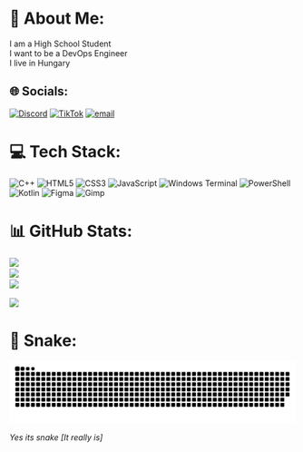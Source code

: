 # 💫 About Me:
I am a High School Student<br>I want to be a DevOps Engineer<br>I live in Hungary


## 🌐 Socials:
[![Discord](https://img.shields.io/badge/Discord-%237289DA.svg?logo=discord&logoColor=white)](https://discord.gg/@vkornel103120) [![TikTok](https://img.shields.io/badge/TikTok-%23000000.svg?logo=TikTok&logoColor=white)](https://tiktok.com/@kodikaahh) [![email](https://img.shields.io/badge/Email-D14836?logo=gmail&logoColor=white)](mailto:vidakornel5@gmail.com) 

# 💻 Tech Stack:
![C++](https://img.shields.io/badge/c++-%2300599C.svg?style=for-the-badge&logo=c%2B%2B&logoColor=white) ![HTML5](https://img.shields.io/badge/html5-%23E34F26.svg?style=for-the-badge&logo=html5&logoColor=white) ![CSS3](https://img.shields.io/badge/css3-%231572B6.svg?style=for-the-badge&logo=css3&logoColor=white) ![JavaScript](https://img.shields.io/badge/javascript-%23323330.svg?style=for-the-badge&logo=javascript&logoColor=%23F7DF1E) ![Windows Terminal](https://img.shields.io/badge/Windows%20Terminal-%234D4D4D.svg?style=for-the-badge&logo=windows-terminal&logoColor=white) ![PowerShell](https://img.shields.io/badge/PowerShell-%235391FE.svg?style=for-the-badge&logo=powershell&logoColor=white) ![Kotlin](https://img.shields.io/badge/kotlin-%237F52FF.svg?style=for-the-badge&logo=kotlin&logoColor=white) ![Figma](https://img.shields.io/badge/figma-%23F24E1E.svg?style=for-the-badge&logo=figma&logoColor=white) ![Gimp](https://img.shields.io/badge/Gimp-657D8B?style=for-the-badge&logo=gimp&logoColor=FFFFFF)
# 📊 GitHub Stats:
![](https://github-readme-stats.vercel.app/api?username=VKornel1031&theme=dark&hide_border=true&include_all_commits=false&count_private=false)<br/>
![](https://github-readme-streak-stats.herokuapp.com/?user=VKornel1031&theme=dark&hide_border=true)<br/>
![](https://github-readme-stats.vercel.app/api/top-langs/?username=VKornel1031&theme=dark&hide_border=true&include_all_commits=false&count_private=false&layout=compact)

[![](https://visitcount.itsvg.in/api?id=VKornel1031&icon=0&color=0)](https://visitcount.itsvg.in)
# 💫 Snake:
<picture>
  <source media="(prefers-color-scheme: dark)" srcset="https://raw.githubusercontent.com/platane/platane/output/github-contribution-grid-snake-dark.svg">
  <source media="(prefers-color-scheme: light)" srcset="https://raw.githubusercontent.com/platane/platane/output/github-contribution-grid-snake.svg">
  <img alt="github contribution grid snake animation" src="https://raw.githubusercontent.com/platane/platane/output/github-contribution-grid-snake.svg">
</picture>

_Yes its snake [It really is]_
